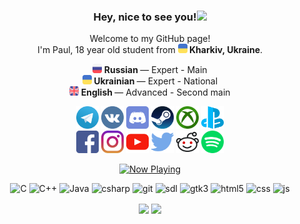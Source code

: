 <h3 align="center">Hey, nice to see you!<img src="https://raw.githubusercontent.com/MartinHeinz/MartinHeinz/master/wave.gif" width="36"/></h3>
<p align="center">Welcome to my GitHub page!<br>
I'm Paul, 18 year old student from <a href="https://en.wikipedia.org/wiki/Kharkiv" target="_blank"><img src="https://raw.githubusercontent.com/PAXANDDOS/PAXANDDOS/c61bd590fc67ecbafc2b30313790de34769c33ee/Profile/countries/svg/ukraine.svg" width="15"/></a><b> Kharkiv, Ukraine</b>.</p>
<p align="center">
    <a href="https://en.wikipedia.org/wiki/Russian_language" target="_blank"><img                                           src="https://raw.githubusercontent.com/PAXANDDOS/PAXANDDOS/27bf6323867e31e80d6414847d67a577b425dd21/Profile/countries/russia.svg" width="15"/></a><b> Russian </b>— Expert - Main<br>
    <a href="https://en.wikipedia.org/wiki/Ukrainian_language" target="_blank"><img                                           src="https://raw.githubusercontent.com/PAXANDDOS/PAXANDDOS/27bf6323867e31e80d6414847d67a577b425dd21/Profile/countries/ukraine.svg" width="15"/></a><b> Ukrainian </b>— Expert - National<br>
    <a href="https://en.wikipedia.org/wiki/English_language" target="_blank"><img                                           src="https://raw.githubusercontent.com/PAXANDDOS/PAXANDDOS/27bf6323867e31e80d6414847d67a577b425dd21/Profile/countries/united-kingdom.svg" width="15"/></a><b> English </b>— Advanced - Second main<br>
</p>
<p align="center">
    <a href="https://web.telegram.org/#/im?p=@paxanddos" target="_blank"><img                                           src="https://raw.githubusercontent.com/PAXANDDOS/PAXANDDOS/27bf6323867e31e80d6414847d67a577b425dd21/Profile/social/Telegram_logo.svg" width="36"/></a>
    <a href="https://vk.com/paxanddos" target="_blank"><img src="https://raw.githubusercontent.com/PAXANDDOS/PAXANDDOS/27bf6323867e31e80d6414847d67a577b425dd21/Profile/social/vk.svg" width="36"/></a>
    <a href="https://discord.com/" target="_blank"><img                                           src="https://raw.githubusercontent.com/PAXANDDOS/PAXANDDOS/27bf6323867e31e80d6414847d67a577b425dd21/Profile/social/discord.svg" width="36"/></a>
    <a href="https://steamcommunity.com/id/paxanddos/" target="_blank"><img                                           src="https://raw.githubusercontent.com/PAXANDDOS/PAXANDDOS/27bf6323867e31e80d6414847d67a577b425dd21/Profile/social/Steam_icon_logo.svg" width="36"/></a>
    <a href="https://account.xbox.com/ru-ru/profile?gamertag=PAXANDDOS" target="_blank"><img                                           src="https://raw.githubusercontent.com/PAXANDDOS/PAXANDDOS/27bf6323867e31e80d6414847d67a577b425dd21/Profile/social/xbox.svg" width="36"/></a>
    <a href="https://my.playstation.com/profile/PAXANDDOS" target="_blank"><img                                           src="https://raw.githubusercontent.com/PAXANDDOS/PAXANDDOS/27bf6323867e31e80d6414847d67a577b425dd21/Profile/social/playstation.svg" width="36"/></a><br>
    <a href="https://www.facebook.com/359076001183781" target="_blank"><img                                           src="https://raw.githubusercontent.com/PAXANDDOS/PAXANDDOS/27bf6323867e31e80d6414847d67a577b425dd21/Profile/social/facebook.svg" width="36"/></a>
    <a href="http://instagram.com/paxanddos" target="_blank"><img                                           src="https://raw.githubusercontent.com/PAXANDDOS/PAXANDDOS/27bf6323867e31e80d6414847d67a577b425dd21/Profile/social/instagram.svg" width="36"/></a>
    <a href="https://www.youtube.com/channel/UCGYgeh073cBFOWAqhZa3iiQ" target="_blank"><img                                           src="https://raw.githubusercontent.com/PAXANDDOS/PAXANDDOS/27bf6323867e31e80d6414847d67a577b425dd21/Profile/social/youtube.svg" width="36"/></a>
    <a href="https://twitter.com/PAXANDDOS" target="_blank"><img                                           src="https://raw.githubusercontent.com/PAXANDDOS/PAXANDDOS/27bf6323867e31e80d6414847d67a577b425dd21/Profile/social/twitter.svg" width="36"/></a>
    <a href="https://www.reddit.com/u/PAXANDDOS" target="_blank"><img                                           src="https://raw.githubusercontent.com/PAXANDDOS/PAXANDDOS/27bf6323867e31e80d6414847d67a577b425dd21/Profile/social/reddit.svg" width="36"/></a>
    <a href="https://open.spotify.com/user/5iayic05kooeth409rhjfyptw" target="_blank"><img                                           src="https://raw.githubusercontent.com/PAXANDDOS/PAXANDDOS/27bf6323867e31e80d6414847d67a577b425dd21/Profile/social/spotify.svg" width="36"/></a>
</p>
<p align="center">
    <a href="https://open.spotify.com/user/PAXANDDOS">
    <img src="https://spotify-natemoo.vercel.app/now-playing" width="300" alt="Now Playing">
    </a>
</p>
<p align="center">
    <img alt="C" src="https://img.shields.io/badge/C-blue.svg?style=flat&logo=c&logoColor=white" />
    <img alt="C++" src="https://img.shields.io/badge/C++-blue.svg?style=flat&logo=c%2B%2B" />
    <img alt="Java" src="https://img.shields.io/badge/-Java-e87000?style=flat-flat&logo=java&logoColor=white" /> 
    <img alt="csharp" src="https://img.shields.io/badge/-CSharp-6d0074?style=flat-flat&logo=c-sharp&logoColor=white" />
    <img alt="git" src="https://img.shields.io/badge/-Git-F05032?style=flat-flat&logo=git&logoColor=white" />
    <img alt="sdl" src="https://img.shields.io/badge/-SDL-103255?style=flat-flat&logo=sdl&logoColor=white" />
    <img alt="gtk3" src="https://img.shields.io/badge/-GTK+3.0-e50000?style=flat-flat&logo=gtk+&logoColor=white" />
    <img alt="html5" src="https://img.shields.io/badge/-HTML5-E34F26?style=flat-flat&logo=html5&logoColor=white" />
    <img alt="css" src="https://img.shields.io/badge/-CSS3-3B90FF?style=flat-flat&logo=css3&logoColor=white" />
    <img alt="js" src="https://img.shields.io/badge/-JavaScript-f7df1e?style=flat-flat&logo=javascript&logoColor=black" />
</p>
<p align="center">
    <img align="center" src="https://github-readme-stats-mu-lime.vercel.app/api?username=paxanddos&show_icons=true&include_all_commits=true&theme=buefy" />
    <img align="center" src="https://github-readme-stats-mu-lime.vercel.app/api/top-langs/?username=paxanddos&layout=compact&theme=buefy" />
</p>
<!-- <p align="center">
    <a href="https://open.spotify.com/user/PAXANDDOS"><img src="https://novatorem-paxanddos.vercel.app/api/spotify" alt="Now listening to" width="350" /></a>
</p> -->
